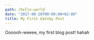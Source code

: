 ```yaml
---
path: /hello-world
date: "2017-08-28T00:00:00+02:00"
title: My First Gatsby Post
---
```

Oooooh-weeee, my first blog post! hahah

